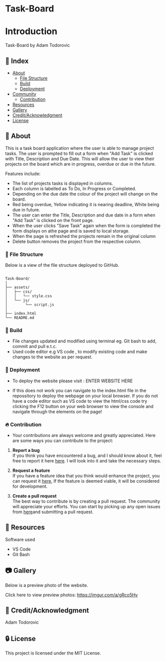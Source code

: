 # Task-Board

# Introduction
 
 Task-Board by Adam Todorovic


## :ledger: Index

- [About](#beginner-about)
  - [File Structure](#file_folder-file-structure)
  - [Build](#hammer-build)  
  - [Deployment](#rocket-deployment)  
- [Community](#cherry_blossom-community)
  - [Contribution](#fire-contribution)
- [Resources](#page_facing_up-resources)
- [Gallery](#camera-gallery)
- [Credit/Acknowledgment](#star2-creditacknowledgment)
- [License](#lock-license)

##  :beginner: About

This is a task board application where the user is able to manage project tasks. 
The user is prompted to fill out a form when "Add Task" is clicked with Title, Description and Due Date. 
This will allow the user to view their projects on the board which are in progress, overdue or due in the future.

Features include:
- The list of projects tasks is displayed in columns.
- Each column is labelled as To Do, In Progress or Completed.
- Depending on the due date the colour of the project will change on the board.
- Red being overdue, Yellow indicating it is nearing deadline, White being due in future.
- The user can enter the Title, Description and due date in a form when "Add Task" is clicked on the front page.
- When the user clicks "Save Task" again when the form is completed the form displays on athe page and is saved to local storage.
- When the page is refreshed the projects remain in the original column
- Delete button removes the project from the respective column.

###  :file_folder: File Structure
Below is a view of the file structure deployed to GitHub.

```plaintext

Task-Board/
│
├── assets/
│   ├── css/
│   │   └── style.css
│   └── js/
│        └── script.js
│
├── index.html
└── README.md

```

###  :hammer: Build

- File changes updated and modified using terminal eg. Git bash to add, commit and pull e.t.c.
- Used code editor e.g VS code , to modify existing code and make changes to the website as per request.


### :rocket: Deployment

- To deploy the website please visit : ENTER WEBSITE HERE

- If this does not work you can navigate to the index.html file in the repossitory to deploy the webpage on your local browser. If you do not have a code editor such as VS code to view the html/css code try clicking the F12 button on your web browser to view the console and navigate through the elements on the page!

 ###  :fire: Contribution

 - Your contributions are always welcome and greatly appreciated. Here are some ways you can contribute to the project:

 1. **Report a bug** <br>
 If you think you have encountered a bug, and I should know about it, feel free to report it here [here](https://github.com/ProjectAdam95/Task-Board/issues). I will look into it and take the necessary steps.
 
 2. **Request a feature** <br>
 If you have a feature idea that you think would enhance the project, you can request it [here](https://github.com/ProjectAdam95/Task-Board/issues), If the feature is deemed viable, it will be considered for development. 

 3. **Create a pull request** <br>
 The best way to contribute is by creating a pull request. The community will appreciate your efforts. You can start by picking up any open issues from [here](https://github.com/ProjectAdam95/Task-Board/issues)and submitting a pull request.

##  :page_facing_up: Resources
Software used
- VS Code
- Git Bash

##  :camera: Gallery
Below is a preview photo of the website.

Click here to view preview photos: https://imgur.com/a/gRco5Hv




## :star2: Credit/Acknowledgment
Adam Todorovic

##  :lock: License
This project is licensed under the MIT License.